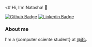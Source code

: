   <# Hi, I'm Natasha! 🦊

[![Github Badge](https://img.shields.io/badge/-Github-000?style=flat-square&logo=Github&logoColor=white&link=https://github.com/natashabusnardo)](https://github.com/natashabusnardo)
[![Linkedin Badge](https://img.shields.io/badge/-LinkedIn-blue?style=flat-square&logo=Linkedin&logoColor=white&link=https://www.linkedin.com/in/natashabusnardo)](https://www.linkedin.com/in/www.linkedin.com/in/natashabusnardo)

### About me
I'm a {computer sciente student} at [@ifc](https://ifc.edu.br/).

